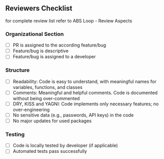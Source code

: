 ## Reviewers Checklist

for complete review list refer to ABS Loop - Review Aspects

### Organizational Section

- [ ] PR is assigned to the according feature/bug
- [ ] Feature/bug is descriptive
- [ ] Feature/bug is assigned to a developer

### Structure

- [ ] Readability: Code is easy to understand, with meaningful names for variables, functions, and classes
- [ ] Comments: Meaningful and helpful comments. Code is documented without being over-commented
- [ ] DRY, KISS and YAGNI: Code implements only necessary features; no over-engineering
- [ ] No sensitive data (e.g., passwords, API keys) in the code
- [ ] No major updates for used packages

### Testing

- [ ] Code is locally tested by developer (if applicable)
- [ ] Automated tests pass successfully
<!-- Generated by projen. To modify, edit .projenrc.ts and run "npx projen".-->
